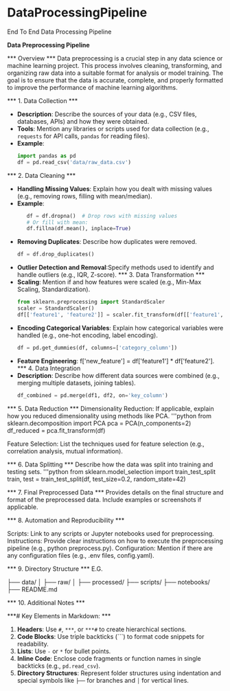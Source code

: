 # DataProcessingPipeline
End To End Data Processing Pipeline

**Data Preprocessing Pipeline**

*** Overview ***
Data preprocessing is a crucial step in any data science or machine learning project. This process involves cleaning, transforming, and organizing raw data into a suitable format for analysis or model training. The goal is to ensure that the data is accurate, complete, and properly formatted to improve the performance of machine learning algorithms.

*** 1. Data Collection ***
- **Description**: Describe the sources of your data (e.g., CSV files, databases, APIs) and how they were obtained.
- **Tools**: Mention any libraries or scripts used for data collection (e.g., `requests` for API calls, `pandas` for reading files).
- **Example**: 
  ```python
  import pandas as pd
  df = pd.read_csv('data/raw_data.csv')
*** 2. Data Cleaning ***
- **Handling Missing Values**: Explain how you dealt with missing values (e.g., removing rows, filling with mean/median).
- **Example**: 
  ```python
     df = df.dropna()  # Drop rows with missing values
     # Or fill with mean:
     df.fillna(df.mean(), inplace=True)
- **Removing Duplicates**: Describe how duplicates were removed.
  ```python
  df = df.drop_duplicates()
- **Outlier Detection and Removal**:Specify methods used to identify and handle outliers (e.g., IQR, Z-score).
*** 3. Data Transformation ***
- **Scaling**: Mention if and how features were scaled (e.g., Min-Max Scaling, Standardization).
    ```python
    from sklearn.preprocessing import StandardScaler
    scaler = StandardScaler()
    df[['feature1', 'feature2']] = scaler.fit_transform(df[['feature1', 'feature2']])
- **Encoding Categorical Variables**: Explain how categorical variables were handled (e.g., one-hot encoding, label encoding).
    ```python
    df = pd.get_dummies(df, columns=['category_column'])
- **Feature Engineering**: f['new_feature'] = df['feature1'] * df['feature2'].
*** 4. Data Integration
- **Description**: Describe how different data sources were combined (e.g., merging multiple datasets, joining tables).
   ```python
   df_combined = pd.merge(df1, df2, on='key_column')
*** 5. Data Reduction ***
Dimensionality Reduction: If applicable, explain how you reduced dimensionality using methods like PCA.
'''python
from sklearn.decomposition import PCA
pca = PCA(n_components=2)
df_reduced = pca.fit_transform(df)

Feature Selection: List the techniques used for feature selection (e.g., correlation analysis, mutual information).

*** 6. Data Splitting ***
Describe how the data was split into training and testing sets.
'''python
from sklearn.model_selection import train_test_split
train, test = train_test_split(df, test_size=0.2, random_state=42)

*** 7. Final Preprocessed Data ***
Provides details on the final structure and format of the preprocessed data. Include examples or screenshots if applicable.

*** 8. Automation and Reproducibility ***

Scripts: Link to any scripts or Jupyter notebooks used for preprocessing.
Instructions: Provide clear instructions on how to execute the preprocessing pipeline (e.g., python preprocess.py).
Configuration: Mention if there are any configuration files (e.g., .env files, config.yaml).

*** 9. Directory Structure ***
E.G.

├── data/
│   ├── raw/
│   ├── processed/
├── scripts/
├── notebooks/
├── README.md


*** 10. Additional Notes     ***                


***# Key Elements in Markdown: ***

1. **Headers**: Use `#`, `***`, or `***#` to create hierarchical sections.
2. **Code Blocks**: Use triple backticks (\```) to format code snippets for readability.
3. **Lists**: Use `-` or `*` for bullet points.
4. **Inline Code**: Enclose code fragments or function names in single backticks (e.g., `pd.read_csv`).
5. **Directory Structures**: Represent folder structures using indentation and special symbols like `├──` for branches and `│` for vertical lines.


                                                           
